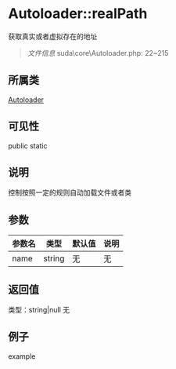 # Autoloader::realPath
获取真实或者虚拟存在的地址
> *文件信息* suda\core\Autoloader.php: 22~215
## 所属类 

[Autoloader](../Autoloader.md)

## 可见性

  public  static
## 说明

控制按照一定的规则自动加载文件或者类

## 参数

| 参数名 | 类型 | 默认值 | 说明 |
|--------|-----|-------|-------|
| name |  string | 无 | 无 |

## 返回值
类型：string|null
无

## 例子

example